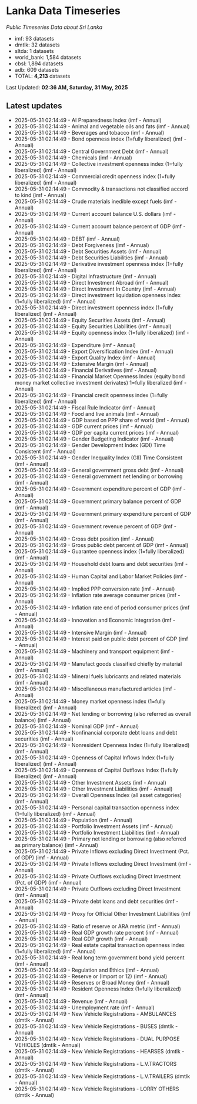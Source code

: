 # Lanka Data Timeseries
*Public Timeseries Data about Sri Lanka*

* imf: 93 datasets
* dmtlk: 32 datasets
* sltda: 1 datasets
* world_bank: 1,584 datasets
* cbsl: 1,894 datasets
* adb: 609 datasets
* TOTAL: **4,213** datasets

Last Updated: **02:36 AM, Saturday, 31 May, 2025**

## Latest updates

* 2025-05-31 02:14:49 - AI Preparedness Index (imf - Annual)
* 2025-05-31 02:14:49 - Animal and vegetable oils and fats (imf - Annual)
* 2025-05-31 02:14:49 - Beverages and tobacco (imf - Annual)
* 2025-05-31 02:14:49 - Bond openness index (1=fully liberalized) (imf - Annual)
* 2025-05-31 02:14:49 - Central Government Debt (imf - Annual)
* 2025-05-31 02:14:49 - Chemicals (imf - Annual)
* 2025-05-31 02:14:49 - Collective investment openness index (1=fully liberalized) (imf - Annual)
* 2025-05-31 02:14:49 - Commercial credit openness index (1=fully liberalized) (imf - Annual)
* 2025-05-31 02:14:49 - Commodity & transactions not classified accord to kind (imf - Annual)
* 2025-05-31 02:14:49 - Crude materials inedible except fuels (imf - Annual)
* 2025-05-31 02:14:49 - Current account balance U.S. dollars (imf - Annual)
* 2025-05-31 02:14:49 - Current account balance percent of GDP (imf - Annual)
* 2025-05-31 02:14:49 - DEBT (imf - Annual)
* 2025-05-31 02:14:49 - Debt Forgiveness (imf - Annual)
* 2025-05-31 02:14:49 - Debt Securities Assets (imf - Annual)
* 2025-05-31 02:14:49 - Debt Securities Liabilities (imf - Annual)
* 2025-05-31 02:14:49 - Derivative investment openness index (1=fully liberalized) (imf - Annual)
* 2025-05-31 02:14:49 - Digital Infrastructure (imf - Annual)
* 2025-05-31 02:14:49 - Direct Investment Abroad (imf - Annual)
* 2025-05-31 02:14:49 - Direct Investment In Country (imf - Annual)
* 2025-05-31 02:14:49 - Direct investment liquidation openness index (1=fully liberalized) (imf - Annual)
* 2025-05-31 02:14:49 - Direct investment openness index (1=fully liberalized) (imf - Annual)
* 2025-05-31 02:14:49 - Equity Securities Assets (imf - Annual)
* 2025-05-31 02:14:49 - Equity Securities Liabilities (imf - Annual)
* 2025-05-31 02:14:49 - Equity openness index (1=fully liberalized) (imf - Annual)
* 2025-05-31 02:14:49 - Expenditure (imf - Annual)
* 2025-05-31 02:14:49 - Export Diversification Index (imf - Annual)
* 2025-05-31 02:14:49 - Export Quality Index (imf - Annual)
* 2025-05-31 02:14:49 - Extensive Margin (imf - Annual)
* 2025-05-31 02:14:49 - Financial Derivatives (imf - Annual)
* 2025-05-31 02:14:49 - Financial Market Openness Index (equity bond money market collective investment derivates) 1=fully liberalized (imf - Annual)
* 2025-05-31 02:14:49 - Financial credit openness index (1=fully liberalized) (imf - Annual)
* 2025-05-31 02:14:49 - Fiscal Rule Indicator (imf - Annual)
* 2025-05-31 02:14:49 - Food and live animals (imf - Annual)
* 2025-05-31 02:14:49 - GDP based on PPP share of world (imf - Annual)
* 2025-05-31 02:14:49 - GDP current prices (imf - Annual)
* 2025-05-31 02:14:49 - GDP per capita current prices (imf - Annual)
* 2025-05-31 02:14:49 - Gender Budgeting Indicator (imf - Annual)
* 2025-05-31 02:14:49 - Gender Development Index (GDI) Time Consistent (imf - Annual)
* 2025-05-31 02:14:49 - Gender Inequality Index (GII) Time Consistent (imf - Annual)
* 2025-05-31 02:14:49 - General government gross debt (imf - Annual)
* 2025-05-31 02:14:49 - General government net lending or borrowing (imf - Annual)
* 2025-05-31 02:14:49 - Government expenditure percent of GDP (imf - Annual)
* 2025-05-31 02:14:49 - Government primary balance percent of GDP (imf - Annual)
* 2025-05-31 02:14:49 - Government primary expenditure percent of GDP (imf - Annual)
* 2025-05-31 02:14:49 - Government revenue percent of GDP (imf - Annual)
* 2025-05-31 02:14:49 - Gross debt position (imf - Annual)
* 2025-05-31 02:14:49 - Gross public debt percent of GDP (imf - Annual)
* 2025-05-31 02:14:49 - Guarantee openness index (1=fully liberalized) (imf - Annual)
* 2025-05-31 02:14:49 - Household debt loans and debt securities (imf - Annual)
* 2025-05-31 02:14:49 - Human Capital and Labor Market Policies (imf - Annual)
* 2025-05-31 02:14:49 - Implied PPP conversion rate (imf - Annual)
* 2025-05-31 02:14:49 - Inflation rate average consumer prices (imf - Annual)
* 2025-05-31 02:14:49 - Inflation rate end of period consumer prices (imf - Annual)
* 2025-05-31 02:14:49 - Innovation and Economic Integration (imf - Annual)
* 2025-05-31 02:14:49 - Intensive Margin (imf - Annual)
* 2025-05-31 02:14:49 - Interest paid on public debt percent of GDP (imf - Annual)
* 2025-05-31 02:14:49 - Machinery and transport equipment (imf - Annual)
* 2025-05-31 02:14:49 - Manufact goods classified chiefly by material (imf - Annual)
* 2025-05-31 02:14:49 - Mineral fuels lubricants and related materials (imf - Annual)
* 2025-05-31 02:14:49 - Miscellaneous manufactured articles (imf - Annual)
* 2025-05-31 02:14:49 - Money market openness index (1=fully liberalized) (imf - Annual)
* 2025-05-31 02:14:49 - Net lending or borrowing (also referred as overall balance) (imf - Annual)
* 2025-05-31 02:14:49 - Nominal GDP (imf - Annual)
* 2025-05-31 02:14:49 - Nonfinancial corporate debt loans and debt securities (imf - Annual)
* 2025-05-31 02:14:49 - Nonresident Openness Index (1=fully liberalized) (imf - Annual)
* 2025-05-31 02:14:49 - Openness of Capital Inflows Index (1=fully liberalized) (imf - Annual)
* 2025-05-31 02:14:49 - Openness of Capital Outflows Index (1=fully liberalized) (imf - Annual)
* 2025-05-31 02:14:49 - Other Investment Assets (imf - Annual)
* 2025-05-31 02:14:49 - Other Investment Liabilities (imf - Annual)
* 2025-05-31 02:14:49 - Overall Openness Index (all asset categories) (imf - Annual)
* 2025-05-31 02:14:49 - Personal capital transaction openness index (1=fully liberalized) (imf - Annual)
* 2025-05-31 02:14:49 - Population (imf - Annual)
* 2025-05-31 02:14:49 - Portfolio Investment Assets (imf - Annual)
* 2025-05-31 02:14:49 - Portfolio Investment Liabilities (imf - Annual)
* 2025-05-31 02:14:49 - Primary net lending or borrowing (also referred as primary balance) (imf - Annual)
* 2025-05-31 02:14:49 - Private Inflows excluding Direct Investment (Pct. of GDP) (imf - Annual)
* 2025-05-31 02:14:49 - Private Inflows excluding Direct Investment (imf - Annual)
* 2025-05-31 02:14:49 - Private Outflows excluding Direct Investment (Pct. of GDP) (imf - Annual)
* 2025-05-31 02:14:49 - Private Outflows excluding Direct Investment (imf - Annual)
* 2025-05-31 02:14:49 - Private debt loans and debt securities (imf - Annual)
* 2025-05-31 02:14:49 - Proxy for Official Other Investment Liabilities (imf - Annual)
* 2025-05-31 02:14:49 - Ratio of reserve or ARA metric (imf - Annual)
* 2025-05-31 02:14:49 - Real GDP growth rate percent (imf - Annual)
* 2025-05-31 02:14:49 - Real GDP growth (imf - Annual)
* 2025-05-31 02:14:49 - Real estate capital transaction openness index (1=fully liberalized) (imf - Annual)
* 2025-05-31 02:14:49 - Real long term government bond yield percent (imf - Annual)
* 2025-05-31 02:14:49 - Regulation and Ethics (imf - Annual)
* 2025-05-31 02:14:49 - Reserve or (Import or 12) (imf - Annual)
* 2025-05-31 02:14:49 - Reserves or Broad Money (imf - Annual)
* 2025-05-31 02:14:49 - Resident Openness Index (1=fully liberalized) (imf - Annual)
* 2025-05-31 02:14:49 - Revenue (imf - Annual)
* 2025-05-31 02:14:49 - Unemployment rate (imf - Annual)
* 2025-05-31 02:14:49 - New Vehicle Registrations - AMBULANCES (dmtlk - Annual)
* 2025-05-31 02:14:49 - New Vehicle Registrations - BUSES (dmtlk - Annual)
* 2025-05-31 02:14:49 - New Vehicle Registrations - DUAL PURPOSE VEHICLES (dmtlk - Annual)
* 2025-05-31 02:14:49 - New Vehicle Registrations - HEARSES (dmtlk - Annual)
* 2025-05-31 02:14:49 - New Vehicle Registrations - L.V.TRACTORS (dmtlk - Annual)
* 2025-05-31 02:14:49 - New Vehicle Registrations - L.V.TRAILERS (dmtlk - Annual)
* 2025-05-31 02:14:49 - New Vehicle Registrations - LORRY OTHERS (dmtlk - Annual)